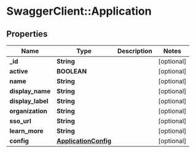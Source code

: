 # SwaggerClient::Application

## Properties
Name | Type | Description | Notes
------------ | ------------- | ------------- | -------------
**_id** | **String** |  | [optional] 
**active** | **BOOLEAN** |  | [optional] 
**name** | **String** |  | [optional] 
**display_name** | **String** |  | [optional] 
**display_label** | **String** |  | [optional] 
**organization** | **String** |  | [optional] 
**sso_url** | **String** |  | [optional] 
**learn_more** | **String** |  | [optional] 
**config** | [**ApplicationConfig**](ApplicationConfig.md) |  | [optional] 


